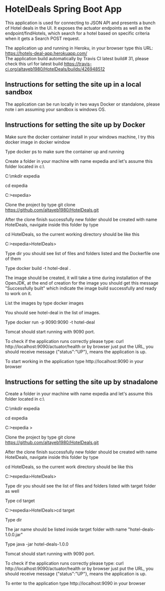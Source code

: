 # HotelDeals Spring Boot App

This application is used for connecting to JSON API and presents a bunch of Hotel deals in the UI. It exposes the actuator endpoints as well as the endpoint/findHotels, which search for a hotel based on specific criteria when it gets a Search POST request.

The application up and running in Heroku, in your browser type this URL: https://hotels-deal-app.herokuapp.com/  
The application build automatically by Travis CI latest build# 31, please check this url for latest build https://travis-ci.org/altayeb1980/HotelDeals/builds/426948512  
 


## Instructions for setting the site up in a local sandbox

The application can be run locally in two ways Docker or standalone, please note i am assuming your sandbox is windows OS.


## Instructions for setting the site up by Docker

Make sure the docker container install in your windows machine, I try this docker image in docker window  

Type docker ps to make sure the container up and running   

Create a folder in your machine with name expedia and let's assume this folder located in c:\  

C:\mkdir expedia  

cd expedia  

C:\>expedia>  

Clone the project by type git clone https://github.com/altayeb1980/HotelDeals.git  

After the clone finish successfully new folder should be created with name HotelDeals, navigate inside this folder by type  

cd HotelDeals, so the current working directory should be like this  

C:\>expedia>HotelDeals>  

Type dir you should see list of files and folders listed and the Dockerfile one of them  

Type docker build -t hotel-deal .  

The image should be created, it will take a time during installation of the OpenJDK, at the end of creation for the image you should get this message "Successfully built" which indicate the image build successfully and ready to work on it.  

List the images by type docker images  

You should see hotel-deal in the list of images.  

Type docker run -p 9090:9090 -t hotel-deal  

Tomcat should start running with 9090 port.  

To check if the application runs correctly please type: curl http://localhost:9090/actuator/health or by browser just put the URL, you should receive message {"status":"UP"}, means the application is up.  

To start working in the application type http://localhost:9090 in your browser  



## Instructions for setting the site up by stnadalone
Create a folder in your machine with name expedia and let's assume this folder located in c:\  

C:\mkdir expedia  

cd expedia  

C:\>expedia >  

Clone the project by type git clone https://github.com/altayeb1980/HotelDeals.git  

After the clone finish successfully new folder should be created with name HotelDeals, navigate inside this folder by type  

cd HotelDeals, so the current work directory should be like this  

C:\>expedia>HotelDeals>  

Type dir you should see the list of files and folders listed with target folder as well  

Type cd target  

C:\>expedia>HotelDeals>cd target    

Type dir  

The jar name should be listed inside target folder with name "hotel-deals-1.0.0.jar"  

Type java -jar hotel-deals-1.0.0  

Tomcat should start running with 9090 port.  

To check if the application runs correctly please type: curl http://localhost:9090/actuator/health or by browser just put the URL, you should receive message {"status":"UP"}, means the application is up.  

To enter to the application type http://localhost:9090 in your browser  














